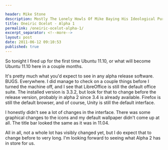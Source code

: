 ```yaml
---

header: Mike Stone
description: Mostly The Lonely Howls Of Mike Baying His Ideological Purity At The Moon
title: Oneiric Ocelot - Alpha 1
permalink: /oneiric-ocelot-alpha-1/
excerpt_separator: <!--more-->
layout: post
date: 2011-06-12 09:10:53
published: true
---
```



So tonight I fired up for the first time Ubuntu 11.10, or what will become Ubuntu 11.10 here in a couple months.

<!--more-->

It's pretty much what you'd expect to see in any alpha release software. BUGS. Everywhere. I did manage to check on a couple things before I turned the machine off, and I see that LibreOffice is still the default office suite. The installed version is 3.3.2, but look for that to change before the release version, probably in alpha 2 since 3.4 is already available. Firefox is still the default browser, and of course, Unity is still the default interface.

I honestly didn't see a lot of changes in the interface. There was some graphical changes to the icons and my default wallpaper didn't come up at all. The title bar looked the same as it was in 11.04.

All in all, not a whole lot has visibly changed yet, but I do expect that to change before to very long. I'm looking forward to seeing what Alpha 2 has in store for us.
